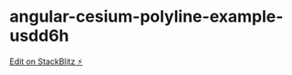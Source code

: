 # angular-cesium-polyline-example-usdd6h

[Edit on StackBlitz ⚡️](https://stackblitz.com/edit/angular-cesium-polyline-example-usdd6h)